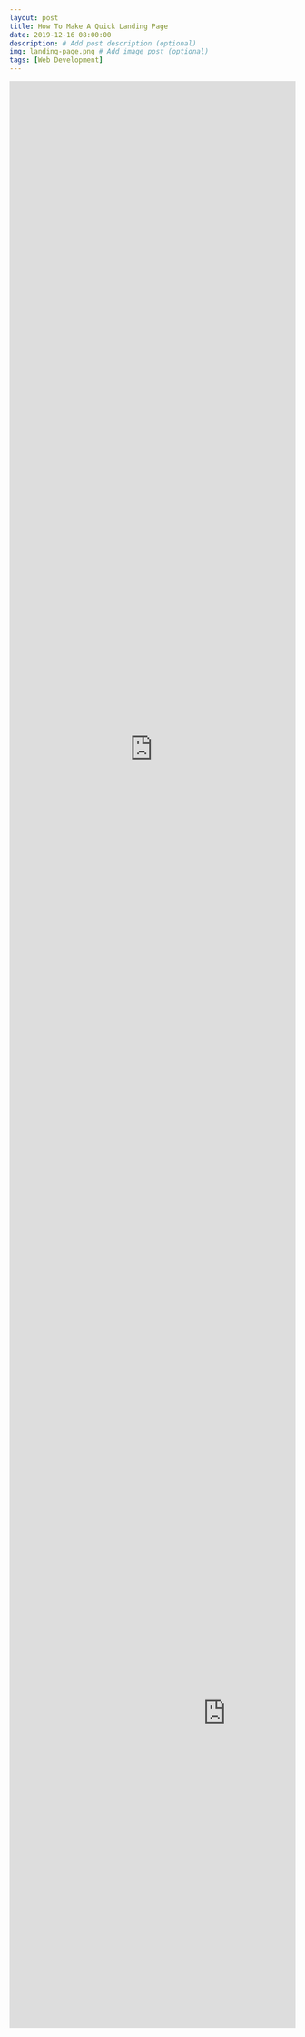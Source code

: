 ```yaml
---
layout: post
title: How To Make A Quick Landing Page
date: 2019-12-16 08:00:00
description: # Add post description (optional)
img: landing-page.png # Add image post (optional)
tags: [Web Development]
---
```


<!-- <iframe src="https://docs.google.com/document/d/16mjPssG8UpSyuR8JX4YnQBOy3AQVPS_IffMr3gBOtEc/edit?rm=minimal" frameborder="0" style="overflow:hidden;height:2175px;width:100%"></iframe> -->

<!-- mobile -->
<div class="d-block d-md-none" style="width:100%;max-width:765px;height:1712px;overflow:hidden;margin:auto">
<iframe src="https://docs.google.com/document/d/16mjPssG8UpSyuR8JX4YnQBOy3AQVPS_IffMr3gBOtEc/edit?rm=minimal" frameborder="0" style="overflow:hidden;height:2500px;max-width:800px;width:100%;position:relative;left:0px;top:-75px"></iframe>
</div>

<!-- desktop -->
<div class="d-none d-md-block" style="width:100%;max-width:765px;height:1712px;overflow:hidden;margin:auto">
<iframe src="https://docs.google.com/document/d/16mjPssG8UpSyuR8JX4YnQBOy3AQVPS_IffMr3gBOtEc/edit?rm=minimal" frameborder="0" style="overflow:hidden;height:2500px;width:800px;position:relative;left:-19px;top:-91px"></iframe>
</div>
